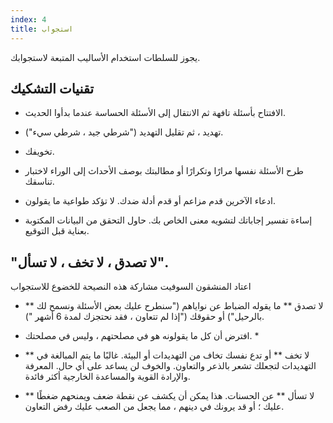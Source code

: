```yaml
---
index: 4
title: استجواب
---
```

يجوز للسلطات استخدام الأساليب المتبعة لاستجوابك.

## تقنيات التشكيك

*   الافتتاح بأسئلة تافهة ثم الانتقال إلى الأسئلة الحساسة عندما بدأوا الحديث.

*   تهديد ، ثم تقليل التهديد ("شرطي جيد ، شرطي سيء").

*   تخويفك.

*   طرح الأسئلة نفسها مرارًا وتكرارًا أو مطالبتك بوصف الأحداث إلى الوراء لاختبار تناسقك.

*   ادعاء الآخرين قدم مزاعم أو قدم أدلة ضدك. لا تؤكد طواعية ما يقولون.

*   إساءة تفسير إجاباتك لتشويه معنى الخاص بك. حاول التحقق من البيانات المكتوبة بعناية قبل التوقيع.

## "لا تصدق ، لا تخف ، لا تسأل".

اعتاد المنشقون السوفيت مشاركة هذه النصيحة للخضوع للاستجواب

* ** لا تصدق ** ما يقوله الضباط عن نواياهم ("سنطرح عليك بعض الأسئلة ونسمح لك بالرحيل") أو حقوقك ("إذا لم تتعاون ، فقد نحتجزك لمدة 6 أشهر ").

* افترض أن كل ما يقولونه هو في مصلحتهم ، وليس في مصلحتك. *

* ** لا تخف ** أو تدع نفسك تخاف من التهديدات أو البيئة. غالبًا ما يتم المبالغة في التهديدات لتجعلك تشعر بالذعر والتعاون. والخوف لن يساعد على أي حال. المعرفة والإرادة القوية والمساعدة الخارجية أكثر فائدة.

* ** لا تسأل ** عن الحسنات. هذا يمكن أن يكشف عن نقطة ضعف ويمنحهم ضغطًا عليك ؛ أو قد يرونك في دينهم ، مما يجعل من الصعب عليك رفض التعاون.